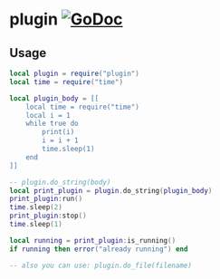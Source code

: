 # plugin [![GoDoc](https://godoc.org/github.com/vadv/gopher-lua-libs/plugin?status.svg)](https://godoc.org/github.com/vadv/gopher-lua-libs/plugin)

## Usage

```lua
local plugin = require("plugin")
local time = require("time")

local plugin_body = [[
    local time = require("time")
    local i = 1
    while true do
        print(i)
        i = i + 1
        time.sleep(1)
    end
]]

-- plugin.do_string(body)
local print_plugin = plugin.do_string(plugin_body)
print_plugin:run()
time.sleep(2)
print_plugin:stop()
time.sleep(1)

local running = print_plugin:is_running()
if running then error("already running") end

-- also you can use: plugin.do_file(filename)
```

